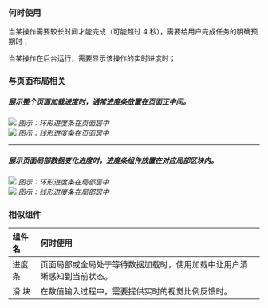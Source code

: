 


### 何时使用

当某操作需要较长时间才能完成（可能超过 4 秒），需要给用户完成任务的明确预期时；

当某操作在后台运行，需要显示该操作的实时进度时；


### 与页面布局相关

##### 展示整个页面加载进度时，通常进度条放置在页面正中间。

<div class="legend">
  <div class="item">
    <img src="https://oteam-tdesign-1258344706.cos.ap-guangzhou.myqcloud.com/site/design/%E8%BF%9B%E5%BA%A6%E6%9D%A1-1@2x.png" />
    <em>图示：环形进度条在页面居中</em>
  </div>

  <div class="item">
    <img src="https://oteam-tdesign-1258344706.cos.ap-guangzhou.myqcloud.com/site/design/%E8%BF%9B%E5%BA%A6%E6%9D%A1-%E7%BA%BF%E6%80%A71@2x.png" />
    <em>图示：线形进度条在页面居中</em>
  </div>
</div>

<hr />

##### 展示页面局部数据变化进度时，进度条组件放置在对应局部区块内。

<div class="legend">
  <div class="item">
    <img src="https://oteam-tdesign-1258344706.cos.ap-guangzhou.myqcloud.com/site/design/%E8%BF%9B%E5%BA%A6%E6%9D%A1-2@2x.png" />
    <em>图示：环形进度条在局部居中</em>
  </div>

  <div class="item">
    <img src="https://oteam-tdesign-1258344706.cos.ap-guangzhou.myqcloud.com/site/design/%E8%BF%9B%E5%BA%A6%E6%9D%A1-%E7%BA%BF%E6%80%A72@2x.png" />
    <em>图示：线形进度条在局部居中</em>
  </div>
</div>


### 相似组件

| 组件名 | 何时使用                                                               |
| :----- | :--------------------------------------------------------------------- |
| 进度条 | 页面局部或全局处于等待数据加载时，使用加载中让用户清晰感知到当前状态。 |
| 滑 块  | 在数值输入过程中，需要提供实时的视觉比例反馈时。                       |


